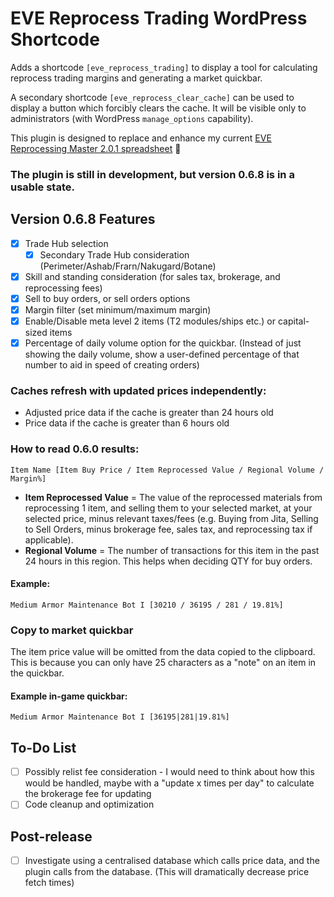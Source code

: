 # EVE Reprocess Trading WordPress Shortcode

Adds a shortcode `[eve_reprocess_trading]` to display a tool for calculating reprocess trading margins and generating a market quickbar.

A secondary shortcode `[eve_reprocess_clear_cache]` can be used to display a button which forcibly clears the cache. It will be visible only to administrators (with WordPress `manage_options` capability).

This plugin is designed to replace and enhance my current [EVE Reprocessing Master 2.0.1 spreadsheet](https://docs.google.com/spreadsheets/d/13WKDTn-dqjOnJ2HG1KWYh4hZ8Pxv87vWsUtC65It5Mw/edit?usp=sharing) 🔗

### The plugin is still in development, but version 0.6.8 is in a usable state.

## Version 0.6.8 Features

- [x] Trade Hub selection
  - [x] Secondary Trade Hub consideration (Perimeter/Ashab/Frarn/Nakugard/Botane)
- [x] Skill and standing consideration (for sales tax, brokerage, and reprocessing fees)
- [x] Sell to buy orders, or sell orders options
- [x] Margin filter (set minimum/maximum margin)
- [x] Enable/Disable meta level 2 items (T2 modules/ships etc.) or capital-sized items
- [x] Percentage of daily volume option for the quickbar. (Instead of just showing the daily volume, show a user-defined percentage of that number to aid in speed of creating orders)

### Caches refresh with updated prices independently:
- Adjusted price data if the cache is greater than 24 hours old
- Price data if the cache is greater than 6 hours old

### How to read 0.6.0 results:
`Item Name [Item Buy Price / Item Reprocessed Value / Regional Volume / Margin%]`

- **Item Reprocessed Value** = The value of the reprocessed materials from reprocessing 1 item, and selling them to your selected market, at your selected price, minus relevant taxes/fees (e.g. Buying from Jita, Selling to Sell Orders, minus brokerage fee, sales tax, and reprocessing tax if applicable).
- **Regional Volume** = The number of transactions for this item in the past 24 hours in this region. This helps when deciding QTY for buy orders.

#### Example:
`Medium Armor Maintenance Bot I [30210 / 36195 / 281 / 19.81%]`

### Copy to market quickbar
The item price value will be omitted from the data copied to the clipboard. This is because you can only have 25 characters as a "note" on an item in the quickbar.

#### Example in-game quickbar:
`Medium Armor Maintenance Bot I [36195|281|19.81%]`

## To-Do List
- [ ] Possibly relist fee consideration - I would need to think about how this would be handled, maybe with a "update x times per day" to calculate the brokerage fee for updating
- [ ] Code cleanup and optimization

## Post-release
- [ ] Investigate using a centralised database which calls price data, and the plugin calls from the database. (This will dramatically decrease price fetch times)
